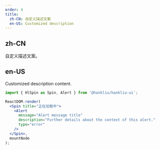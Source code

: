 ```yaml
---
order: 4
title:
  zh-CN: 自定义描述文案
  en-US: Customized description
---
```


## zh-CN

自定义描述文案。

## en-US

Customized description content.

````jsx
import { HlSpin as Spin, Alert } from '@hankliu/hankliu-ui';

ReactDOM.render(
  <Spin title="正在加载中">
    <Alert
      message="Alert message title"
      description="Further details about the context of this alert."
      type="error"
    />
  </Spin>,
  mountNode
);
````
